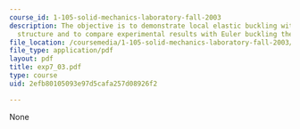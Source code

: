 ```yaml
---
course_id: 1-105-solid-mechanics-laboratory-fall-2003
description: The objective is to demonstrate local elastic buckling within a truss
  structure and to compare experimental results with Euler buckling theory.
file_location: /coursemedia/1-105-solid-mechanics-laboratory-fall-2003/2efb80105093e97d5cafa257d08926f2_exp7_03.pdf
file_type: application/pdf
layout: pdf
title: exp7_03.pdf
type: course
uid: 2efb80105093e97d5cafa257d08926f2

---
```

None